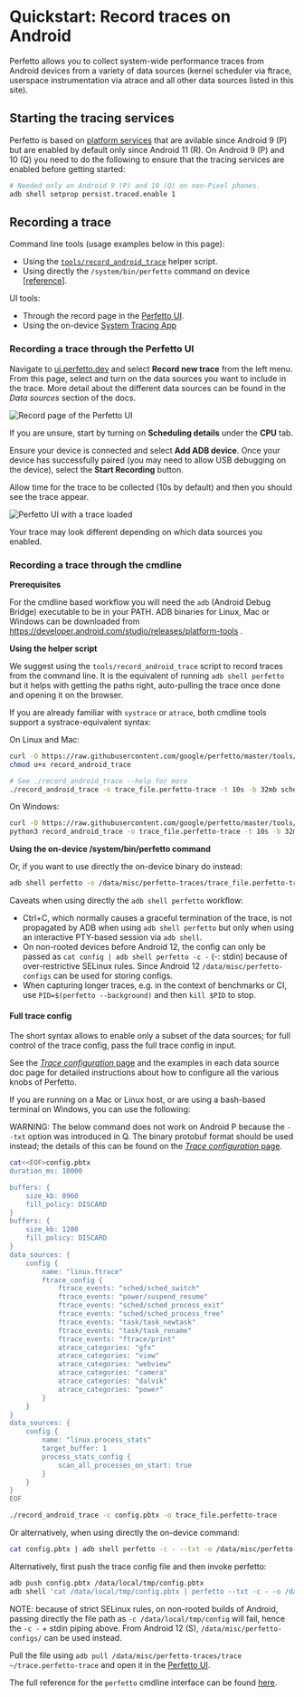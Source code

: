 # Quickstart: Record traces on Android

Perfetto allows you to collect system-wide performance traces from Android
devices from a variety of data sources (kernel scheduler via ftrace, userspace
instrumentation via atrace and all other data sources listed in this site).

## Starting the tracing services

Perfetto is based on [platform services](/docs/concepts/service-model.md)
that are avilable since Android 9 (P) but are enabled by default only since
Android 11 (R).
On Android 9 (P) and 10 (Q) you need to do the following to ensure that the
tracing services are enabled before getting started:

```bash
# Needed only on Android 9 (P) and 10 (Q) on non-Pixel phones.
adb shell setprop persist.traced.enable 1
```

## Recording a trace

Command line tools (usage examples below in this page):

* Using the [`tools/record_android_trace`](/tools/record_android_trace) helper script.
* Using directly the `/system/bin/perfetto` command on device [[reference](/docs/reference/perfetto-cli.md)].

UI tools:

* Through the record page in the [Perfetto UI](https://ui.perfetto.dev).
* Using the on-device [System Tracing App](https://developer.android.com/topic/performance/tracing/on-device)

### Recording a trace through the Perfetto UI

Navigate to [ui.perfetto.dev](https://ui.perfetto.dev/#!/record) and select
**Record new trace** from the left menu.
From this page, select and turn on the data sources you want to include in the
trace. More detail about the different data sources can be found in the
_Data sources_ section of the docs.

![Record page of the Perfetto UI](/docs/images/record-trace.png)

If you are unsure, start by turning on **Scheduling details** under the **CPU** tab.

Ensure your device is connected and select **Add ADB device**. Once your device
has successfully paired (you may need to allow USB debugging on the device), select the **Start Recording** button.

Allow time for the trace to be collected (10s by default) and then you should
see the trace appear.

![Perfetto UI with a trace loaded](/docs/images/trace-view.png)

Your trace may look different depending on which data sources you enabled.

### Recording a trace through the cmdline

**Prerequisites**

For the cmdline based workflow you will need the `adb` (Android Debug Bridge)
executable to be in your PATH. ADB binaries for Linux, Mac or Windows can be
downloaded from https://developer.android.com/studio/releases/platform-tools .

**Using the helper script**

We suggest using the `tools/record_android_trace` script to record traces from
the command line. It is the equivalent of running `adb shell perfetto` but it
helps with getting the paths right, auto-pulling the trace once done and opening
it on the browser.

If you are already familiar with `systrace` or `atrace`, both cmdline tools
support a systrace-equivalent syntax:

On Linux and Mac:

```bash
curl -O https://raw.githubusercontent.com/google/perfetto/master/tools/record_android_trace
chmod u+x record_android_trace

# See ./record_android_trace --help for more
./record_android_trace -o trace_file.perfetto-trace -t 10s -b 32mb sched gfx wm
```

On Windows:

```bash
curl -O https://raw.githubusercontent.com/google/perfetto/master/tools/record_android_trace
python3 record_android_trace -o trace_file.perfetto-trace -t 10s -b 32mb sched gfx wm
```

**Using the on-device /system/bin/perfetto command**

Or, if you want to use directly the on-device binary do instead:

```bash
adb shell perfetto -o /data/misc/perfetto-traces/trace_file.perfetto-trace -t 20s sched freq idle am wm gfx view
```

Caveats when using directly the `adb shell perfetto` workflow:

* Ctrl+C, which normally causes a graceful termination of the trace, is not
  propagated by ADB when using `adb shell perfetto` but only when using an
  interactive PTY-based session via `adb shell`.
* On non-rooted devices before Android 12, the config can only be passed as
  `cat config | adb shell perfetto -c -` (-: stdin) because of over-restrictive
  SELinux rules. Since Android 12 `/data/misc/perfetto-configs` can be used for
  storing configs.
* When capturing longer traces, e.g. in the context of benchmarks or CI, use
  `PID=$(perfetto --background)` and then `kill $PID` to stop.

#### Full trace config

The short syntax allows to enable only a subset of the data sources; for full
control of the trace config, pass the full trace config in input.

See the [_Trace configuration_ page](/docs/concepts/config.md) and the examples
in each data source doc page for detailed instructions about how to configure
all the various knobs of Perfetto.

If you are running on a Mac or Linux host, or are using a bash-based terminal
on Windows, you can use the following:

WARNING: The below command does not work on Android P because the `--txt` option
was introduced in Q. The binary protobuf format should be used instead; the
details of this can be found on the
[_Trace configuration_ page](https://perfetto.dev/docs/concepts/config#pbtx-vs-binary-format).

```bash
cat<<EOF>config.pbtx
duration_ms: 10000

buffers: {
    size_kb: 8960
    fill_policy: DISCARD
}
buffers: {
    size_kb: 1280
    fill_policy: DISCARD
}
data_sources: {
    config {
        name: "linux.ftrace"
        ftrace_config {
            ftrace_events: "sched/sched_switch"
            ftrace_events: "power/suspend_resume"
            ftrace_events: "sched/sched_process_exit"
            ftrace_events: "sched/sched_process_free"
            ftrace_events: "task/task_newtask"
            ftrace_events: "task/task_rename"
            ftrace_events: "ftrace/print"
            atrace_categories: "gfx"
            atrace_categories: "view"
            atrace_categories: "webview"
            atrace_categories: "camera"
            atrace_categories: "dalvik"
            atrace_categories: "power"
        }
    }
}
data_sources: {
    config {
        name: "linux.process_stats"
        target_buffer: 1
        process_stats_config {
            scan_all_processes_on_start: true
        }
    }
}
EOF

./record_android_trace -c config.pbtx -o trace_file.perfetto-trace 
```

Or alternatively, when using directly the on-device command:

```bash
cat config.pbtx | adb shell perfetto -c - --txt -o /data/misc/perfetto-traces/trace.perfetto-trace
```

Alternatively, first push the trace config file and then invoke perfetto:

```bash
adb push config.pbtx /data/local/tmp/config.pbtx
adb shell 'cat /data/local/tmp/config.pbtx | perfetto --txt -c - -o /data/misc/perfetto-traces/trace.perfetto-trace'
```

NOTE: because of strict SELinux rules, on non-rooted builds of Android, passing
directly the file path as `-c /data/local/tmp/config` will fail, hence the
`-c -` + stdin piping above. From Android 12 (S), `/data/misc/perfetto-configs/`
can be used instead.

Pull the file using `adb pull /data/misc/perfetto-traces/trace ~/trace.perfetto-trace`
and open it in the [Perfetto UI](https://ui.perfetto.dev).

The full reference for the `perfetto` cmdline interface can be found
[here](/docs/reference/perfetto-cli.md).
